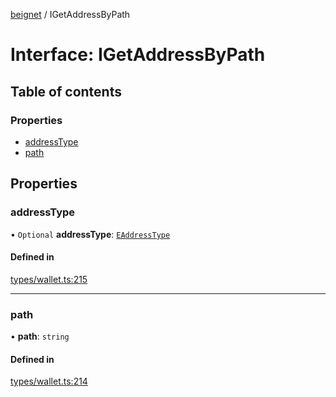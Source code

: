 [beignet](../README.md) / IGetAddressByPath

# Interface: IGetAddressByPath

## Table of contents

### Properties

- [addressType](IGetAddressByPath.md#addresstype)
- [path](IGetAddressByPath.md#path)

## Properties

### addressType

• `Optional` **addressType**: [`EAddressType`](../enums/EAddressType.md)

#### Defined in

[types/wallet.ts:215](https://github.com/coreyphillips/beignet/blob/f8e8e28/src/types/wallet.ts#L215)

___

### path

• **path**: `string`

#### Defined in

[types/wallet.ts:214](https://github.com/coreyphillips/beignet/blob/f8e8e28/src/types/wallet.ts#L214)
